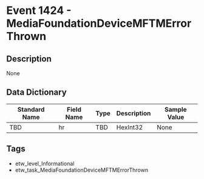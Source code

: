 # Event 1424 - MediaFoundationDeviceMFTMErrorThrown

## Description
None

## Data Dictionary
|Standard Name|Field Name|Type|Description|Sample Value|
|---|---|---|---|---|
|TBD|hr|TBD|HexInt32|None|None|

## Tags
* etw_level_Informational
* etw_task_MediaFoundationDeviceMFTMErrorThrown